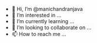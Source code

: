 - 👋 Hi, I’m @manichandranjava
- 👀 I’m interested in ...
- 🌱 I’m currently learning ...
- 💞️ I’m looking to collaborate on ...
- 📫 How to reach me ...

<!---
manichandranjava/manichandranjava is a ✨ special ✨ repository because its `README.md` (this file) appears on your GitHub profile.
You can click the Preview link to take a look at your changes.
--->
